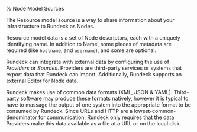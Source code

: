 % Node Model Sources

The Resource model source is a way to share information about your infrastructure to Rundeck as Nodes.

Resource model data is a set of Node descriptors, each with a uniquely identifying name.  In addition to Name, some pieces of metadata are required (like `hostname`, and `username`), and some are optional.

Rundeck can integrate with external data by configuring the use of *Providers* or *Sources*.  Providers are third-party services or systems that export data that Rundeck can import. Additionally, Rundeck supports an external Editor for Node data.

Rundeck makes use of common data formats (XML, JSON & YAML).  Third-party software may produce these formats natively, however it is typical to have to massage the output of one system into the appropriate format to be consumed by Rundeck.  Since URLs and HTTP are a lowest-common-denominator for communication, Rundeck only requires that the data Providers make this data available as a file at a URL or on the local disk.


